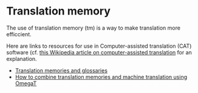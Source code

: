 # Translation memory

The use of translation memory (tm) is a way to make translation more efficcient. 

Here are links to resources for use in Computer-assisted translation (CAT) software (cf. [this Wikipedia article on computer-assisted translation](https://en.wikipedia.org/wiki/Computer-assisted_translation) for an explanation.

- [Translation memories and glossaries](TranslationMemories.md)
- [How to combine translation memories and machine translation using OmegaT](OmegaT.md)




